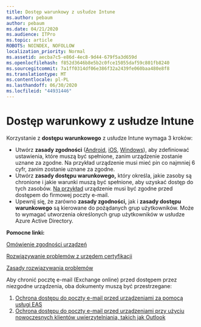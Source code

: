 ```yaml
---
title: Dostęp warunkowy z usłudze Intune
ms.author: pebaum
author: pebaum
ms.date: 04/21/2020
ms.audience: ITPro
ms.topic: article
ROBOTS: NOINDEX, NOFOLLOW
localization_priority: Normal
ms.assetid: aecba7c5-e86d-4ec8-9d44-679f5a3d659d
ms.openlocfilehash: f852d3646b8e5b2c0fce15055daf59c801fb8240
ms.sourcegitcommit: 7a1ff0314df06e386f32a2439fe060baa480e8f8
ms.translationtype: MT
ms.contentlocale: pl-PL
ms.lasthandoff: 06/30/2020
ms.locfileid: "44931446"
---
```

# <a name="conditional-access-with-intune"></a>Dostęp warunkowy z usłudze Intune

Korzystanie z **dostępu warunkowego** z usłudze Intune wymaga 3 kroków:

- Utwórz **zasady zgodności** ([Android](https://docs.microsoft.com/intune/compliance-policy-create-android), [iOS](https://docs.microsoft.com/intune/compliance-policy-create-ios), [Windows](https://docs.microsoft.com//intune/compliance-policy-create-windows)), aby zdefiniować ustawienia, które muszą być spełnione, zanim urządzenie zostanie uznane za zgodne. Na przykład urządzenie musi mieć pin co najmniej 6 cyfr, zanim zostanie uznane za zgodne.
- Utwórz **zasady dostępu warunkowego,** który określa, jakie zasoby są chronione i jakie warunki muszą być spełnione, aby uzyskać dostęp do tych zasobów.  [Na przykład](https://docs.microsoft.com/intune/tutorial-protect-email-on-unmanaged-devices#create-conditional-access-policies) urządzenie musi być zgodne przed dostępem do firmowej poczty e-mail.
- Upewnij się, że zarówno **zasady zgodności,** jak i **zasady dostępu warunkowego** są kierowane do pożądanych grup użytkowników. Może to wymagać utworzenia określonych grup użytkowników w usłudze Azure Active Directory.

**Pomocne linki:**

[Omówienie zgodności urządzeń](https://docs.microsoft.com/intune/device-compliance-get-started)

[Rozwiązywanie problemów z urzędem certyfikacji](https://docs.microsoft.com/intune/troubleshoot-conditional-access)

[Zasady rozwiązywania problemów](https://docs.microsoft.com/intune/troubleshoot-policies-in-microsoft-intune)

Aby chronić pocztę e-mail (Exchange online) przed dostępem przez niezgodne urządzenia, oba dokumenty muszą być przestrzegane:

1. [Ochrona dostępu do poczty e-mail przed urządzeniami za pomocą usługi EAS](https://docs.microsoft.com/intune/tutorial-protect-email-on-unmanaged-devices)
2. [Ochrona dostępu do poczty e-mail przed urządzeniami przy użyciu nowoczesnych klientów uwierzytelniania, takich jak Outlook](https://docs.microsoft.com/intune/tutorial-protect-email-on-enrolled-devices)